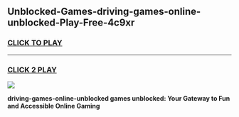 
## Unblocked-Games-driving-games-online-unblocked-Play-Free-4c9xr
<h3>
<a href="https://premium76.site?title=driving-games-online-unblocked&ref=17A">CLICK TO PLAY</a></h3>
<hr>

<h3>
<a href="https://premium76.site?title=driving-games-online-unblocked&ref=17A">CLICK 2 PLAY</a>
  
</h3>

<a href="https://premium76.site?title=driving-games-online-unblocked&ref=17A"><img src="https://clearcache.store/games.png"></a>


**driving-games-online-unblocked games unblocked: Your Gateway to Fun and Accessible Online Gaming**

